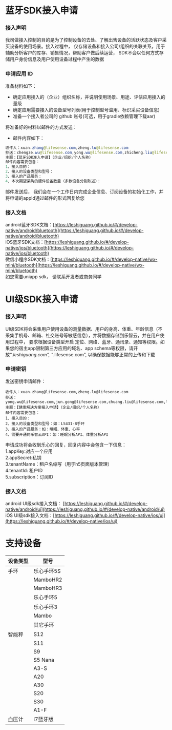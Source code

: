 <a name="j9bUR"></a>
# 蓝牙SDK接入申请
<a name="f1AMm"></a>
### 接入声明
我司做接入控制的目的是为了控制设备的去处、了解出售设备的活跃状态及客户采买设备的使用场景。接入过程中， 仅存储设备和接入公司/组织的关联关系，用于辅助分析客户的库存、销售情况，帮助客户做后续运营， SDK不会以任何方式存储用户身份信息及用户使用设备过程中产生的数据
<a name="lnH19"></a>
### 申请应用 ID
准备材料如下：<br />

- 确定应用接入的（企业）组织名称，并说明使用场景、用途、评估应用接入的量级 
- 确定应用需要接入的设备型号列表(用于控制型号滥用、标识采买设备信息) 
- 准备一个接入者公司的 github 账号(可选，用于gradle依赖管理下载aar)

将准备好的材料以邮件的方式发送：

- 邮件内容如下：
```java
收件人：xuan.zhang@lifesense.com,zheng.lu@lifesense.com
抄送：chengze.wu@lifesense.com,yong.wu@lifesense.com,zhicheng.liu@lifesense.com,chuang.liu@lifesense.com,jun.gong@lifesense.com
主题：【蓝牙SDK准入申请】（企业/组织/个人名称）
邮件内容需要包含：
1、接入目的：
2、接入的设备类型和型号：
3、接入的产品服务：
4、本次期望采购的硬件设备数量（多款设备分别陈述）：
```
邮件发送后， 我们会在一个工作日内完成企业信息、订阅设备的初始化工作，并将申请的appId通过邮件的形式回复给您

<a name="YPSRN"></a>
### 接入文档
android蓝牙SDK文档：[https://leshiguang.github.io/#/develop-native/android/bluetooth](https://leshiguang.github.io/#/develop-native/android/bluetooth)<br />iOS蓝牙SDK文档：[https://leshiguang.github.io/#/develop-native/ios/bluetooth](https://leshiguang.github.io/#/develop-native/ios/bluetooth)<br />微信小程序SDK文档：[https://leshiguang.github.io/#/develop-native/wx-mini/bluetooth](https://leshiguang.github.io/#/develop-native/wx-mini/bluetooth)<br />如您需要uniapp sdk， 请联系开发者或商务同学
<a name="0JJiE"></a>
# UI级SDK接入申请
<a name="9szwe"></a>
### 接入声明
UI级SDK将会采集用户使用设备的测量数据、用户的身高、体重、年龄信息（不采集手机号、邮箱、社交账号等敏感信息），并将数据存储到乐智云，并在用户使用过程中， 要求根据设备类型开启 定位、网络、蓝牙、通讯录、通知等权限。如果您的宿主app限制第三方应用的域名、app schema等权限，请开放“*.leshiguang.com”, “*.lifesense.com”, 以确保数据能够正常的上传和下载
<a name="BvumW"></a>
### 申请密钥
发送密钥申请邮件：
```
收件人：xuan.zhang@lifesense.com,zheng.lu@lifesense.com
抄送：yong.wu@lifesense.com,jun.gong@lifesense.com,chuang.liu@lifesense.com,longlong.pan@lifesense.com
主题：【健康解决方案接入申请】（企业/组织/个人名称）
邮件内容需要包含：
1、接入目的：
2、接入的设备类型和型号：如：LS431-B手环
3、接入的产品服务：如：睡眠、体重、心率
4、需要开通的乐智云API：如：睡眠分析API、体重分析API
```
申请成功将会收到乐心的回复，回复内容中会包含一下信息：<br />1.appKey:对应一个应用<br />2.appSecret:私钥<br />3.tenantName：租户名缩写（用于h5页面版本管理）<br />4.tenantId: 租户ID<br />5.subscription：订阅ID
<a name="2kRBz"></a>
### 接入文档
android UI级sdk接入文档： [https://leshiguang.github.io/#/develop-native/android/ui](https://leshiguang.github.io/#/develop-native/android/ui)<br />iOS UI级sdk接入文档：[https://leshiguang.github.io/#/develop-native/ios/ui](https://leshiguang.github.io/#/develop-native/ios/ui)<br />

<a name="TyEeX"></a>
# 支持设备
| 设备类型 | 型号 |
| --- | --- |
| 手环 | 乐心手环5S |
|  | MamboHR2 |
|  | MamboHR3 |
|  | 乐心手环5 |
|  | 乐心手环3 |
|  | Mambo |
|  | 其它手环 |
| 智能秤 | S12 |
|  | S11 |
|  | S9 |
|  | S5 Nana |
|  | A3-S |
|  | A20 |
|  | A30 |
|  | S20 |
|  | S30 |
|  | A1-F |
| 血压计 | i7蓝牙版 |




